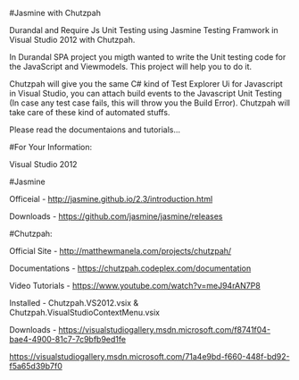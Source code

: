 #Jasmine with Chutzpah

Durandal and Require Js Unit Testing using Jasmine Testing Framwork in Visual Studio 2012 with Chutzpah. 

In Durandal SPA project you migth wanted to write the Unit testing code for the JavaScript and Viewmodels. This project will help you to do it.

Chutzpah will give you the same C# kind of Test Explorer Ui for Javascript in Visual Studio, you can attach build events to the Javascript Unit Testing (In case any test case fails, this will throw you the Build Error). Chutzpah will take care of these kind of automated stuffs.

Please read the documentaions and tutorials...

#For Your Information:

Visual Studio 2012

#Jasmine

  Officeial - http://jasmine.github.io/2.3/introduction.html
  
  Downloads - https://github.com/jasmine/jasmine/releases

#Chutzpah:

  Official Site - http://matthewmanela.com/projects/chutzpah/
  
  Documentations - https://chutzpah.codeplex.com/documentation
  
  Video Tutorials - https://www.youtube.com/watch?v=meJ94rAN7P8
  
  Installed - Chutzpah.VS2012.vsix & Chutzpah.VisualStudioContextMenu.vsix
  
  Downloads - https://visualstudiogallery.msdn.microsoft.com/f8741f04-bae4-4900-81c7-7c9bfb9ed1fe
  
  https://visualstudiogallery.msdn.microsoft.com/71a4e9bd-f660-448f-bd92-f5a65d39b7f0
  
  
  


  
